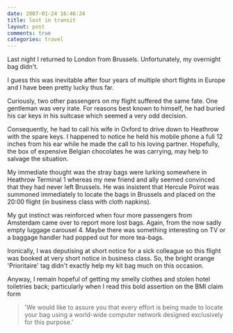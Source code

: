 ```yaml
---
date: 2007-01-24 16:46:24
title: lost in transit
layout: post
comments: true
categories: travel
---
```

Last night I returned to London from Brussels. Unfortunately, my
overnight bag didn't.

I guess this was inevitable after four years of multiple short flights
in Europe and I have been pretty lucky thus far.

Curiously, two other passengers on my flight suffered the same fate. One
gentleman was very irate. For reasons best known to himself, he had
buried his car keys in his suitcase which seemed a very odd decision.

Consequently, he had to call his wife in Oxford to drive down to
Heathrow with the spare keys. I happened to notice he held his mobile
phone a full 12 inches from his ear while he made the call to his loving
partner. Hopefully, the box of expensive Belgian chocolates he was
carrying, may help to salvage the situation.

My immediate thought was the stray bags were lurking somewhere in
Heathrow Terminal 1 whereas my new friend and ally seemed convinced that
they had never left Brussels. He was insistent that Hercule Poirot was
summoned immediately to locate the bags in Brussels and placed on the
20:00 flight (in business class with cloth napkins).

My gut instinct was reinforced when four more passengers from Amsterdam
came over to report more lost bags. Again, from the now sadly empty
luggage carousel 4. Maybe there was something interesting on TV or a
baggage handler had popped out for more tea-bags.

Ironically, I was deputising at short notice for a sick colleague so
this flight was booked at very short notice in business class. So, the
bright orange 'Prioritaire' tag didn't exactly help my kit bag much on
this occasion.

Anyway, I remain hopeful of getting my smelly clothes and stolen hotel
toiletries back; particularly when I read this bold assertion on the BMI
claim form
> 'We would like to assure you that every effort is being made to locate
> your bag using a world-wide computer network designed exclusively for
> this purpose.'
